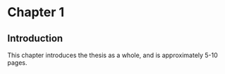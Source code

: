 # Chapter 1

## Introduction

This chapter introduces the thesis as a whole, and is approximately 5-10 pages.

<div style="page-break-after: always; visibility: hidden">
\pagebreak
</div>
